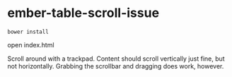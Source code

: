 ember-table-scroll-issue
========================

`bower install`

open index.html

Scroll around with a trackpad. Content should scroll vertically just fine, but not horizontally. Grabbing the scrollbar and dragging does work, however.
